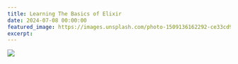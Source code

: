 ```yaml
---
title: Learning The Basics of Elixir
date: 2024-07-08 00:00:00
featured_image: https://images.unsplash.com/photo-1509136162292-ce33cd99a55f
excerpt:
---
```


![](https://images.unsplash.com/photo-1509136162292-ce33cd99a55f)
